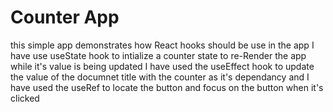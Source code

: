 # Counter App

this simple app demonstrates how React hooks should be use 
    in the app I have use useState hook to intialize a counter state to re-Render the app while it's value is being updated 
    I have used the useEffect hook to update the value of the documnet title with the counter as it's dependancy
    and I have used the useRef to locate the button and focus on the button when it's clicked